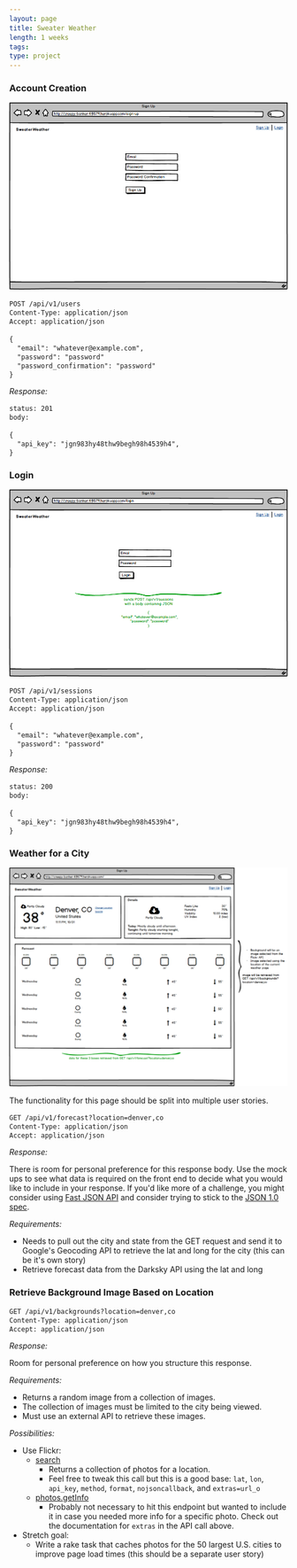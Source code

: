 ```yaml
---
layout: page
title: Sweater Weather
length: 1 weeks
tags:
type: project
---
```



### Account Creation

![Sign Up Mockup](./images/sweater_weather/sign_up.png)

```
POST /api/v1/users
Content-Type: application/json
Accept: application/json

{
  "email": "whatever@example.com",
  "password": "password"
  "password_confirmation": "password"
}
```
*Response:*

```
status: 201
body:

{
  "api_key": "jgn983hy48thw9begh98h4539h4",
}
```

### Login

![Login Mockup](./images/sweater_weather/login.png)

```
POST /api/v1/sessions
Content-Type: application/json
Accept: application/json

{
  "email": "whatever@example.com",
  "password": "password"
}
```

*Response:*

```
status: 200
body:

{
  "api_key": "jgn983hy48thw9begh98h4539h4",
}
```

### Weather for a City

![Root Page](./images/sweater_weather/root.png)

The functionality for this page should be split into multiple user stories.

```
GET /api/v1/forecast?location=denver,co
Content-Type: application/json
Accept: application/json
```

*Response:*

There is room for personal preference for this response body. Use the mock ups to see what data is required on the front end to decide what you would like to include in your response. If you'd like more of a challenge, you might consider using [Fast JSON API](https://github.com/Netflix/fast_jsonapi) and consider trying to stick to the [JSON 1.0 spec](https://jsonapi.org/).

*Requirements:*

- Needs to pull out the city and state from the GET request and send it to Google's Geocoding API to retrieve the lat and long for the city (this can be it's own story)
- Retrieve forecast data from the Darksky API using the lat and long

### Retrieve Background Image Based on Location

```
GET /api/v1/backgrounds?location=denver,co
Content-Type: application/json
Accept: application/json
```

*Response:*

Room for personal preference on how you structure this response.

*Requirements:*

- Returns a random image from a collection of images.
- The collection of images must be limited to the city being viewed.
- Must use an external API to retrieve these images.

*Possibilities:*

- Use Flickr:
  - [search](https://www.flickr.com/services/api/flickr.photos.search.html)
    - Returns a collection of photos for a location.
    - Feel free to tweak this call but this is a good base: `lat`, `lon`, `api_key`, `method`, `format`, `nojsoncallback`, and `extras=url_o`
  - [photos.getInfo](https://www.flickr.com/services/api/explore/flickr.photos.getInfo)
    - Probably not necessary to hit this endpoint but wanted to include it in case you needed more info for a specific photo. Check out the documentation for `extras` in the API call above.
- Stretch goal:
  - Write a rake task that caches photos for the 50 largest U.S. cities to improve page load times (this should be a separate user story)
